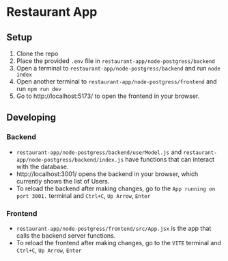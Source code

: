 # Restaurant App

## Setup
1. Clone the repo
1. Place the provided `.env` file in `restaurant-app/node-postgress/backend`
1. Open a terminal to `restaurant-app/node-postgress/backend` and run `node index`
1. Open another terminal to `restaurant-app/node-postgress/frontend` and run `npm run dev`
1. Go to http://localhost:5173/ to open the frontend in your browser.

## Developing
### Backend
- `restaurant-app/node-postgress/backend/userModel.js` and `restaurant-app/node-postgress/backend/index.js` have functions that can interact with the database.
- http://localhost:3001/ opens the backend in your browser, which currently shows the list of Users.
- To reload the backend after making changes, go to the `App running on port 3001.` terminal and `Ctrl+C`, `Up Arrow`, `Enter`
### Frontend
- `restaurant-app/node-postgress/frontend/src/App.jsx` is the app that calls the backend server functions.
- To reload the frontend after making changes, go to the `VITE` terminal and `Ctrl+C`, `Up Arrow`, `Enter`